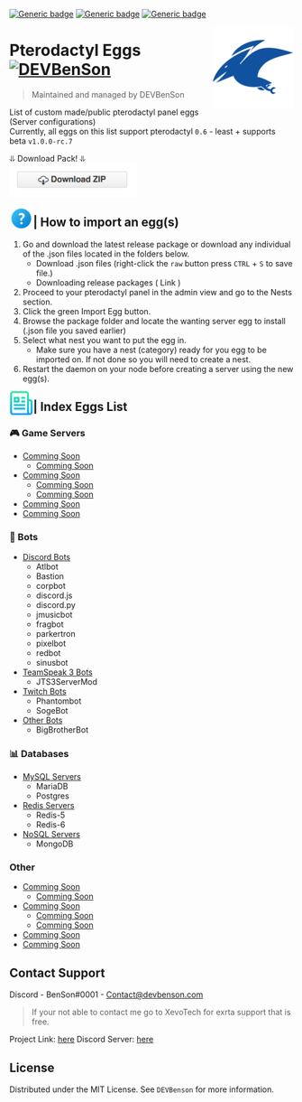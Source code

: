 [![Generic badge](https://img.shields.io/badge/Downloads-1.2K-Green.svg)](https://github.com/DEVBenSon/pterodactyl-eggs/releases)
[![Generic badge](https://img.shields.io/badge/Pterodactyl-0.7-orange.svg)](#)
[![Generic badge](https://img.shields.io/badge/Pterodactyl-1.0-blue.svg)](#)

<img src="images/icon.png" align="right" />

# Pterodactyl Eggs [![DEVBenSon](https://cdn.rawgit.com/sindresorhus/awesome/d7305f38d29fed78fa85652e3a63e154dd8e8829/media/badge.svg)](https://shop.xevotech.com)
> Maintained and managed by DEVBenSon

List of custom made/public pterodactyl panel eggs (Server configurations) <br>
Currently, all eggs on this list support pterodactyl `0.6` - least + supports beta `v1.0.0-rc.7` <br>

⥥ Download Pack! ⥥ <br>
<a href="https://github.com/DEVBenSon/pterodactyl-eggs/releases">
 <img alt="download" src="/images/download.png"
 width="226" height="59">
</a>

<img src="images/help.png" align="left" alt="Logo" width="42" height="42" />

## | How to import an egg(s)

1. Go and download the latest release package or download any individual of the .json files located in the folders below.
      * Download .json files (right-click the `raw` button press `CTRL` + `S` to save file.)
      * Downloading release packages ( Link )
2. Proceed to your pterodactyl panel in the admin view and go to the Nests section.
3. Click the green Import Egg button.
4. Browse the package folder and locate the wanting server egg to install  (.json file you saved earlier)
5. Select what nest you want to put the egg in.
      * Make sure you have a nest (category) ready for you egg to be imported on. If not done so you will need to create a nest.
6. Restart the daemon on your node before creating a server using the new egg(s).


<img src="images/list.png" align="left" alt="Logo" width="42" height="42" />

## | Index Eggs List

### 🎮 Game Servers
* [Comming Soon](#about-the-project)
  * [Comming Soon](#built-with)
* [Comming Soon](#getting-started)
  * [Comming Soon](#prerequisites)
  * [Comming Soon](#installation)
* [Comming Soon](#usage)
* [Comming Soon](#roadmap)

### 🤖 Bots
* [Discord Bots](https://github.com/DEVBenSon/pterodactyl-eggs/tree/main/Eggs-Pack/%5B%F0%9F%A4%96%5D%20Bots/Discord%20Bots)
  * Atlbot
  * Bastion
  * corpbot
  * discord.js
  * discord.py
  * jmusicbot
  * fragbot
  * parkertron
  * pixelbot
  * redbot
  * sinusbot
* [TeamSpeak 3 Bots](https://github.com/DEVBenSon/pterodactyl-eggs/tree/main/Eggs-Pack/%5B%F0%9F%A4%96%5D%20Bots/TeamSpeak%203%20Bots)
  * JTS3ServerMod
* [Twitch Bots](https://github.com/DEVBenSon/pterodactyl-eggs/tree/main/Eggs-Pack/%5B%F0%9F%A4%96%5D%20Bots/Twitch%20Bots)
  * Phantombot
  * SogeBot
* [Other Bots](https://github.com/DEVBenSon/pterodactyl-eggs/tree/main/Eggs-Pack/%5B%F0%9F%A4%96%5D%20Bots/Other%20Bots)
  * BigBrotherBot

### 📊 Databases
* [MySQL Servers](https://github.com/DEVBenSon/pterodactyl-eggs/tree/main/Eggs-Pack/%5B%F0%9F%93%8A%5D%20Databases/MySQL%20Servers)
  * MariaDB
  * Postgres
* [Redis Servers](https://github.com/DEVBenSon/pterodactyl-eggs/tree/main/Eggs-Pack/%5B%F0%9F%93%8A%5D%20Databases/Redis%20Servers)
  * Redis-5
  * Redis-6
* [NoSQL Servers](https://github.com/DEVBenSon/pterodactyl-eggs/tree/main/Eggs-Pack/%5B%F0%9F%93%8A%5D%20Databases/NoSQL%20Servers)
  * MongoDB

### Other
* [Comming Soon](#about-the-project)
  * [Comming Soon](#built-with)
* [Comming Soon](#getting-started)
  * [Comming Soon](#prerequisites)
  * [Comming Soon](#installation)
* [Comming Soon](#usage)
* [Comming Soon](#roadmap)


<!-- CONTACT -->
## Contact Support

Discord - BenSon#0001 - Contact@devbenson.com
> If your not able to contact me go to XevoTech for exrta support that is free.

Project Link: [here](https://github.com/DEVBenSon/pterodactyl-eggs)
Discord Server: [here](https://discord.gg/M9wdwwf)


<!-- LICENSE -->
## License

Distributed under the MIT License. See `DEVBenson` for more information.
